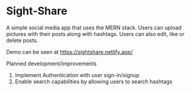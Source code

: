 # Sight-Share

A simple social media app that uses the MERN stack. Users can upload pictures with their posts along with hashtags. Users can also edit, like or delete posts. 

Demo can be seen at https://sightshare.netlify.app/

Planned development/improvements
1. Implement Authentication with user sign-in/signup
2. Enable search capabilities by allowing users to search hashtags
